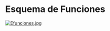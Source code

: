 # Esquema de Funciones
[![Efunciones.jpg](https://i.postimg.cc/6qnHZk7r/Efunciones.jpg)](https://postimg.cc/T52qMHJ1)
